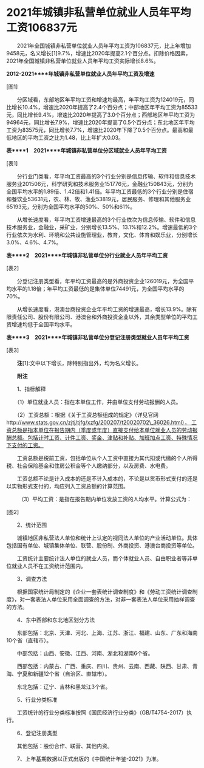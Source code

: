 # 2021年城镇非私营单位就业人员年平均工资106837元

　　2021年全国城镇非私营单位就业人员年平均工资为106837元，比上年增加9458元，名义增长\[1\]9.7%，增速比2020年提高2.1个百分点。扣除价格因素，2021年全国城镇非私营单位就业人员年平均工资实际增长8.6%。

**2012-2021****年城镇非私营单位就业人员年平均工资及增速**

\[图1\]

　　分区域看，东部地区年平均工资和增速均最高，年平均工资为124019元，同比增长10.4%，增速比2020年提高了2.4个百分点；中部地区年平均工资为85533元，同比增长9.4%，增速比2020年提高了3.0个百分点；西部地区年平均工资为94964元，同比增长7.9%，增速比2020年提高了0.5个百分点；东北地区年平均工资为83575元，同比增长7.7%，增速比2020年下降了0.5个百分点。最高和最低地区的平均工资之比为1.48，比上年扩大0.03。

**表****1**　**2021****年城镇非私营单位分区域就业人员年平均工资**

\[表1\]

　　分行业门类看，年平均工资最高的3个行业分别是信息传输、软件和信息技术服务业201506元，科学研究和技术服务业151776元，金融业150843元，分别为全国平均水平的1.89倍、1.42倍和1.41倍。年平均工资最低的3个行业分别是住宿和餐饮业53631元，农、林、牧、渔业53819元，居民服务、修理和其他服务业65193元，分别为全国平均水平的50%、50%和61%。

　　从增长速度看，年平均工资增速最高的3个行业依次为信息传输、软件和信息技术服务业，金融业，采矿业，分别增长13.5%、13.1%和12.2%。增速最低的3个行业依次为水利、环境和公共设施管理业，教育，文化、体育和娱乐业，分别增长3.0%、4.6%、4.7%。

**表****2**　**2021****年城镇非私营单位分行业就业人员年平均工资**

\[表2\]

　　分登记注册类型看，年平均工资最高的是外商投资企业126019元，为全国平均水平的1.18倍；年平均工资最低的是集体单位74491元，为全国平均水平的70%。

　　从增长速度看，港澳台商投资企业年平均工资的增速最高，增长13.9%。除有限责任公司、股份有限公司、港澳台和外商投资企业以外，其余类型单位的平均工资增速均低于全国平均水平。

**表****3**　**2021****年城镇非私营单位分登记注册类型就业人员年平均工资**

\[表3\]

　　**注**\[1\]:文中以下增长，除特别指出外，均为名义增长。

　　**附注**

　　1、指标解释

　　（1）单位就业人员：指在本单位工作，并由单位支付劳动报酬的人员。

　　（2）工资总额：根据《关于工资总额组成的规定》（详见官网http://www.stats.gov.cn/zjtj/tjfg/xzfg/200207/t20020702\_36026.html）， 工资总额是指本单位在报告期内（季度或年度）直接支付给本单位就业人员的劳动报酬总额。包括计时工资、计件工资、奖金、津贴和补贴、加班加点工资、特殊情况下支付的工资。

　　工资总额是税前工资，包括单位从个人工资中直接为其代扣或代缴的个人所得税、社会保险基金和住房公积金等个人缴纳部分，以及房费、水电费。

　　工资总额不论是计入成本的还是不计入成本的，不论是以货币形式支付的还是以实物形式支付的，均应列入工资总额的计算范围。

　　 （3）平均工资：是指在报告期内单位发放工资的人均水平。计算公式为：

\[图2\]

　　2、统计范围

　　城镇地区非私营法人单位和统计上认定的视同法人单位的产业活动单位。具体包括国有单位、城镇集体单位、联营、股份制、外商投资、港澳台商投资等单位。

　　工资统计主要统计法人单位的就业人员，而个体就业人员、自由职业者等非单位就业人员不在工资统计范围内。

　　3、调查方法

　　根据国家统计局制定的《企业一套表统计调查制度》和《劳动工资统计调查制度》，对一套表法人单位采用全面调查的方法，对非一套表法人单位采用抽样调查的方法。

　　4、东中西部和东北地区划分方法

　　东部包括：北京、天津、河北、上海、江苏、浙江、福建、山东、广东和海南10个省（直辖市）。

　　中部包括：山西、安徽、江西、河南、湖北和湖南6个省。

　　西部包括：内蒙古、广西、重庆、四川、贵州、云南、西藏、陕西、甘肃、青海、宁夏和新疆12个省（自治区、直辖市）。

　　东北包括：辽宁、吉林和黑龙江3个省。

　　5、行业分类标准

　　工资统计的行业分类标准按照《国民经济行业分类》（GB/T4754-2017）执行。

　　6、登记注册类型

　　其他包括：股份合作、联营、其他内资。

　　7、上年基期数据以正式出版的《中国统计年鉴\-2021》为准。